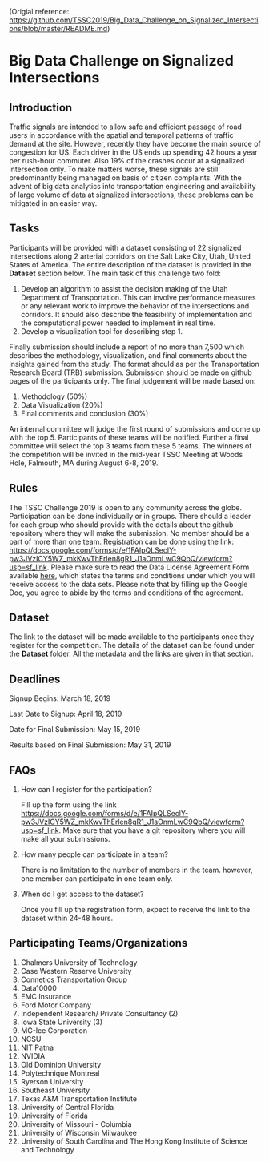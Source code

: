 (Origial reference: https://github.com/TSSC2019/Big_Data_Challenge_on_Signalized_Intersections/blob/master/README.md)

# Big Data Challenge on Signalized Intersections
## Introduction

   Traffic signals are intended to allow safe and efficient passage of road users in accordance with the spatial and temporal patterns of traffic demand at the site. However, recently they have become the main source of congestion for US. Each driver in the US ends up spending 42 hours a year per rush-hour commuter. Also 19% of the crashes occur at a signalized intersection only. To make matters worse, these signals are still predominantly being managed on basis of citizen complaints. With the advent of big data analytics into transportation engineering and availability of large volume of data at signalized intersections, these problems can be mitigated in an easier way.
   
## Tasks   
   Participants will be provided with a dataset consisting of 22 signalized intersections along 2 arterial corridors on the Salt Lake City, Utah, United States of America. The entire description of the dataset is provided in the **Dataset** section below. 
   The main task of this challenge two fold:
   1. Develop an algorithm to assist the decision making of the Utah Department of Transportation. This can involve performance measures or any relevant work to improve the behavior of the intersections and corridors. It should also describe the feasibility of implementation and the computational power needed to implement in real time.
   2. Develop a visualization tool for describing step 1.
   
   Finally submission should include a report of no more than 7,500 which describes the methodology, visualization, and final comments about the insights gained from the study. The format should as per the Transportation Research Board (TRB) submission. Submission should be made on github pages of the participants only. The final judgement will be made based on:
   1. Methodology (50%)
   2. Data Visualization (20%)
   3. Final comments and conclusion (30%)
   
An internal committee will judge the first round of submissions and come up with the top 5. Participants of these teams will be notified. Further a final committee will select the top 3 teams from these 5 teams.
The winners of the competition will be invited in the mid-year TSSC Meeting at Woods Hole, Falmouth, MA during August 6-8, 2019.
   
## Rules
The TSSC Challenge 2019 is open to any community across the globe. Participation can be done individually or in groups. There should a leader for each group who should provide with the details about the github repository where they will make the submission. No member should be a part of more than one team. Registration can be done using the link: https://docs.google.com/forms/d/e/1FAIpQLSeclY-pw3JVzICY5WZ_mkKwvThErlen8gR1_J1aOnmLwC9QbQ/viewform?usp=sf_link. Please make sure to read the Data License Agreement Form available [here](https://github.com/TSSC2019/TSSC2019/blob/master/DataLicenseAgreement_TSSCChallenge2019.pdf), which states the terms and conditions under which you will receive access to the data sets. Please note that by filling up the Google Doc, you agree to abide by the terms and conditions of the agreement. 
## Dataset
   The link to the dataset will be made available to the participants once they register for the competition. The details of the dataset can be found under the **Dataset** folder. All the metadata and the links are given in that section.

## Deadlines 

Signup Begins: March 18, 2019

Last Date to Signup: April 18, 2019

Date for Final Submission: May 15, 2019

Results based on Final Submission: May 31, 2019


## FAQs
1. How can I register for the participation?

   Fill up the form using the link https://docs.google.com/forms/d/e/1FAIpQLSeclY-pw3JVzICY5WZ_mkKwvThErlen8gR1_J1aOnmLwC9QbQ/viewform?usp=sf_link. Make sure that you have a git repository where you will make all your submissions.
   
   
2. How many people can participate in a team?

   There is no limitation to the number of members in the team. however, one member can participate in one team only.
   
3. When do I get access to the dataset?

   Once you fill up the registration form, expect to receive the link to the dataset within 24-48 hours.
   
## Participating Teams/Organizations

1. Chalmers University of Technology
2. Case Western Reserve University
3. Connetics Transportation Group
4. Data10000
5. EMC Insurance
6. Ford Motor Company 
7. Independent Research/ Private Consultancy (2)
9. Iowa State University (3)
12. MG-Ice Corporation
13. NCSU
14. NIT Patna
15. NVIDIA
16. Old Dominion University  
17. Polytechnique Montreal 
18. Ryerson University
19. Southeast University
20. Texas A&M Transportation Institute 
21. University of Central Florida
22. University of Florida
23. University of Missouri - Columbia 
24. University of Wisconsin Milwaukee
25. University of South Carolina and The Hong Kong Institute of Science and Technology

